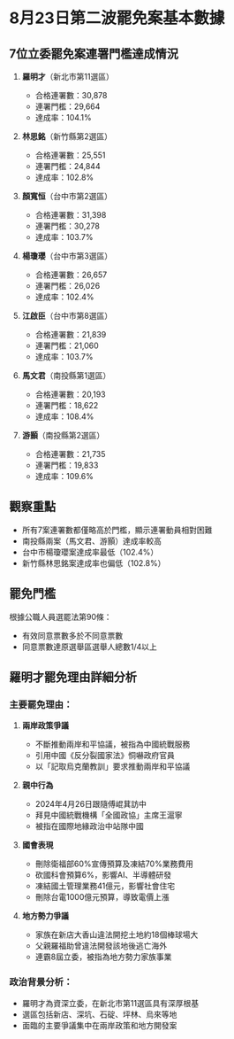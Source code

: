 # 8月23日第二波罷免案基本數據

## 7位立委罷免案連署門檻達成情況

1. **羅明才**（新北市第11選區）
   - 合格連署數：30,878
   - 連署門檻：29,664
   - 達成率：104.1%

2. **林思銘**（新竹縣第2選區）
   - 合格連署數：25,551
   - 連署門檻：24,844
   - 達成率：102.8%

3. **顏寬恒**（台中市第2選區）
   - 合格連署數：31,398
   - 連署門檻：30,278
   - 達成率：103.7%

4. **楊瓊瓔**（台中市第3選區）
   - 合格連署數：26,657
   - 連署門檻：26,026
   - 達成率：102.4%

5. **江啟臣**（台中市第8選區）
   - 合格連署數：21,839
   - 連署門檻：21,060
   - 達成率：103.7%

6. **馬文君**（南投縣第1選區）
   - 合格連署數：20,193
   - 連署門檻：18,622
   - 達成率：108.4%

7. **游顥**（南投縣第2選區）
   - 合格連署數：21,735
   - 連署門檻：19,833
   - 達成率：109.6%

## 觀察重點
- 所有7案連署數都僅略高於門檻，顯示連署動員相對困難
- 南投縣兩案（馬文君、游顥）達成率較高
- 台中市楊瓊瓔案達成率最低（102.4%）
- 新竹縣林思銘案達成率也偏低（102.8%）

## 罷免門檻
根據公職人員選罷法第90條：
- 有效同意票數多於不同意票數
- 同意票數達原選舉區選舉人總數1/4以上



## 羅明才罷免理由詳細分析

### 主要罷免理由：
1. **兩岸政策爭議**
   - 不斷推動兩岸和平協議，被指為中國統戰服務
   - 引用中國《反分裂國家法》恫嚇政府官員
   - 以「記取烏克蘭教訓」要求推動兩岸和平協議

2. **親中行為**
   - 2024年4月26日跟隨傅崐萁訪中
   - 拜見中國統戰機構「全國政協」主席王滬寧
   - 被指在國際地緣政治中站隊中國

3. **國會表現**
   - 刪除衛福部60%宣傳預算及凍結70%業務費用
   - 砍國科會預算6%，影響AI、半導體研發
   - 凍結國土管理業務41億元，影響社會住宅
   - 刪除台電1000億元預算，導致電價上漲

4. **地方勢力爭議**
   - 家族在新店大香山違法開挖土地約18個棒球場大
   - 父親羅福助曾違法開發該地後逃亡海外
   - 連霸8屆立委，被指為地方勢力家族事業

### 政治背景分析：
- 羅明才為資深立委，在新北市第11選區具有深厚根基
- 選區包括新店、深坑、石碇、坪林、烏來等地
- 面臨的主要爭議集中在兩岸政策和地方開發案

